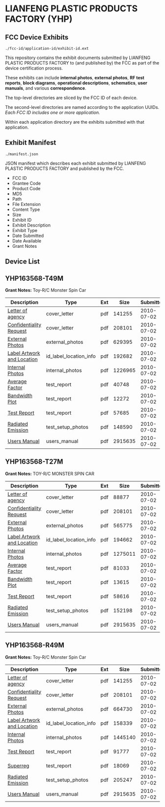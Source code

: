 # LIANFENG PLASTIC PRODUCTS FACTORY (YHP)
## FCC Device Exhibits

```
./fcc-id/application-id/exhibit-id.ext
```

This repository contains the exhibit documents submitted by LIANFENG PLASTIC PRODUCTS FACTORY to (and published by) the FCC as part of the device certification process.

These exhibits can include **internal photos**, **external photos**, **RF test reports**, **block diagrams**, **operational descriptions**, **schematics**, **user manuals**, and various **correspondence**.

The top-level directories are sliced by the FCC ID of each device.

The second-level directories are named according to the application UUIDs. *Each FCC ID includes one or more application.*

Within each application directory are the exhibits submitted with that application. 

## Exhibit Manifest

```
./manifest.json
```

JSON manifest which describes each exhibit submitted by LIANFENG PLASTIC PRODUCTS FACTORY and published by the FCC.

- FCC ID
- Grantee Code
- Product Code
- MD5
- Path
- File Extension
- Content Type
- Size
- Exhibit ID
- Exhibit Description
- Exhibit Type
- Date Submitted
- Date Available
- Grant Notes

## Device List
## YHP163568-T49M
**Grant Notes:** Toy-R/C Monster Spin Car

| Description | Type | Ext | Size | Submitted | Available |
| ----------- | ---- | --- | ---- | --------- | --------- |
| [Letter of agency](YHP163568-T49M/59a36f7f2883704373a059a5010fc16f/1305035.pdf) | cover_letter | pdf | 141255 | 2010-07-02 | 2010-07-02 |
| [Confidentiality Request](YHP163568-T49M/59a36f7f2883704373a059a5010fc16f/1305045.pdf) | cover_letter | pdf | 208101 | 2010-07-02 | 2010-07-02 |
| [External Photos](YHP163568-T49M/59a36f7f2883704373a059a5010fc16f/1305109.pdf) | external_photos | pdf | 629395 | 2010-07-02 | 2010-07-02 |
| [Label Artwork and Location](YHP163568-T49M/59a36f7f2883704373a059a5010fc16f/1305111.pdf) | id_label_location_info | pdf | 192682 | 2010-07-02 | 2010-07-02 |
| [Internal Photos](YHP163568-T49M/59a36f7f2883704373a059a5010fc16f/1305110.pdf) | internal_photos | pdf | 1226965 | 2010-07-02 | 2010-07-02 |
| [Average Factor](YHP163568-T49M/59a36f7f2883704373a059a5010fc16f/1305103.pdf) | test_report | pdf | 40748 | 2010-07-02 | 2010-07-02 |
| [Bandwidth Plot](YHP163568-T49M/59a36f7f2883704373a059a5010fc16f/1305106.pdf) | test_report | pdf | 12272 | 2010-07-02 | 2010-07-02 |
| [Test Report](YHP163568-T49M/59a36f7f2883704373a059a5010fc16f/1305114.pdf) | test_report | pdf | 57685 | 2010-07-02 | 2010-07-02 |
| [Radiated Emission](YHP163568-T49M/59a36f7f2883704373a059a5010fc16f/1305113.pdf) | test_setup_photos | pdf | 148590 | 2010-07-02 | 2010-07-02 |
| [Users Manual](YHP163568-T49M/59a36f7f2883704373a059a5010fc16f/1305042.pdf) | users_manual | pdf | 2915635 | 2010-07-02 | 2010-07-02 |
## YHP163568-T27M
**Grant Notes:** TOY-R/C MONSTER SPIN CAR

| Description | Type | Ext | Size | Submitted | Available |
| ----------- | ---- | --- | ---- | --------- | --------- |
| [Letter of agency](YHP163568-T27M/5f1dbbaefcec5689c2827800b3aea436/1305061.pdf) | cover_letter | pdf | 88877 | 2010-07-02 | 2010-07-02 |
| [Confidentiality Request](YHP163568-T27M/5f1dbbaefcec5689c2827800b3aea436/1305045.pdf) | cover_letter | pdf | 208101 | 2010-07-02 | 2010-07-02 |
| [External Photos](YHP163568-T27M/5f1dbbaefcec5689c2827800b3aea436/1305066.pdf) | external_photos | pdf | 565775 | 2010-07-02 | 2010-07-02 |
| [Label Artwork and Location](YHP163568-T27M/5f1dbbaefcec5689c2827800b3aea436/1305068.pdf) | id_label_location_info | pdf | 194662 | 2010-07-02 | 2010-07-02 |
| [Internal Photos](YHP163568-T27M/5f1dbbaefcec5689c2827800b3aea436/1305067.pdf) | internal_photos | pdf | 1275011 | 2010-07-02 | 2010-07-02 |
| [Average Factor](YHP163568-T27M/5f1dbbaefcec5689c2827800b3aea436/1305060.pdf) | test_report | pdf | 81033 | 2010-07-02 | 2010-07-02 |
| [Bandwidth Plot](YHP163568-T27M/5f1dbbaefcec5689c2827800b3aea436/1305063.pdf) | test_report | pdf | 13615 | 2010-07-02 | 2010-07-02 |
| [Test Report](YHP163568-T27M/5f1dbbaefcec5689c2827800b3aea436/1305071.pdf) | test_report | pdf | 58616 | 2010-07-02 | 2010-07-02 |
| [Radiated Emission](YHP163568-T27M/5f1dbbaefcec5689c2827800b3aea436/1305070.pdf) | test_setup_photos | pdf | 152198 | 2010-07-02 | 2010-07-02 |
| [Users Manual](YHP163568-T27M/5f1dbbaefcec5689c2827800b3aea436/1305069.pdf) | users_manual | pdf | 2915635 | 2010-07-02 | 2010-07-02 |
## YHP163568-R49M
**Grant Notes:** Toy-R/C Monster Spin Car

| Description | Type | Ext | Size | Submitted | Available |
| ----------- | ---- | --- | ---- | --------- | --------- |
| [Letter of agency](YHP163568-R49M/e97ecf85e68c056bd6c0e6507819f236/1305035.pdf) | cover_letter | pdf | 141255 | 2010-07-02 | 2010-07-02 |
| [Confidentiality Request](YHP163568-R49M/e97ecf85e68c056bd6c0e6507819f236/1305045.pdf) | cover_letter | pdf | 208101 | 2010-07-02 | 2010-07-02 |
| [External Photos](YHP163568-R49M/e97ecf85e68c056bd6c0e6507819f236/1305039.pdf) | external_photos | pdf | 664730 | 2010-07-02 | 2010-07-02 |
| [Label Artwork and Location](YHP163568-R49M/e97ecf85e68c056bd6c0e6507819f236/1305041.pdf) | id_label_location_info | pdf | 158339 | 2010-07-02 | 2010-07-02 |
| [Internal Photos](YHP163568-R49M/e97ecf85e68c056bd6c0e6507819f236/1305040.pdf) | internal_photos | pdf | 1445140 | 2010-07-02 | 2010-07-02 |
| [Test Report](YHP163568-R49M/e97ecf85e68c056bd6c0e6507819f236/1305044.pdf) | test_report | pdf | 91777 | 2010-07-02 | 2010-07-02 |
| [Superreg](YHP163568-R49M/e97ecf85e68c056bd6c0e6507819f236/1305046.pdf) | test_report | pdf | 18069 | 2010-07-02 | 2010-07-02 |
| [Radiated Emission](YHP163568-R49M/e97ecf85e68c056bd6c0e6507819f236/1305043.pdf) | test_setup_photos | pdf | 205247 | 2010-07-02 | 2010-07-02 |
| [Users Manual](YHP163568-R49M/e97ecf85e68c056bd6c0e6507819f236/1305042.pdf) | users_manual | pdf | 2915635 | 2010-07-02 | 2010-07-02 |
